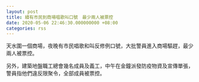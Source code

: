 ```yaml
---
layout: post
title: 續有市民到商場唱歌叫口號　最少兩人被票控
date: 2020-05-06 22:46:30.000000000 +08:00
categories: rss
---
```


天水圍一個商場，夜晚有市民唱歌和叫反修例口號，大批警員進入商場驅趕，最少兩人被票控。

另外，建築地盤職工總會幾名成員及義工，中午在金鐘派發防疫物資及宣傳單張，警員指他們違反限聚令，全部成員被票控。
